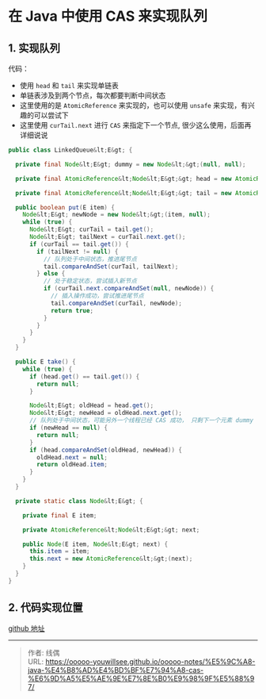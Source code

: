 # 在 Java 中使用 CAS 来实现队列


## 1. 实现队列

代码：

* 使用 `head` 和 `tail` 来实现单链表
* 单链表涉及到两个节点，每次都要判断中间状态
* 这里使用的是 `AtomicReference` 来实现的，也可以使用 `unsafe` 来实现，有兴趣的可以尝试下
* 这里使用 `curTail.next` 进行 `CAS` 来指定下一个节点, 很少这么使用，后面再详细说说

```java
public class LinkedQueue&lt;E&gt; {

  private final Node&lt;E&gt; dummy = new Node&lt;&gt;(null, null);

  private final AtomicReference&lt;Node&lt;E&gt;&gt; head = new AtomicReference&lt;&gt;(dummy);

  private final AtomicReference&lt;Node&lt;E&gt;&gt; tail = new AtomicReference&lt;&gt;(dummy);

  public boolean put(E item) {
    Node&lt;E&gt; newNode = new Node&lt;&gt;(item, null);
    while (true) {
      Node&lt;E&gt; curTail = tail.get();
      Node&lt;E&gt; tailNext = curTail.next.get();
      if (curTail == tail.get()) {
        if (tailNext != null) {
          // 队列处于中间状态，推进尾节点
          tail.compareAndSet(curTail, tailNext);
        } else {
          // 处于稳定状态，尝试插入新节点
          if (curTail.next.compareAndSet(null, newNode)) {
            // 插入操作成功，尝试推进尾节点
            tail.compareAndSet(curTail, newNode);
            return true;
          }
        }
      }
    }
  }

  public E take() {
    while (true) {
      if (head.get() == tail.get()) {
        return null;
      }

      Node&lt;E&gt; oldHead = head.get();
      Node&lt;E&gt; newHead = oldHead.next.get();
      // 队列处于中间状态，可能另外一个线程已经 CAS 成功， 只剩下一个元素 dummy 了
      if (newHead == null) {
        return null;
      }
      if (head.compareAndSet(oldHead, newHead)) {
        oldHead.next = null;
        return oldHead.item;
      }
    }
  }

  private static class Node&lt;E&gt; {

    private final E item;

    private AtomicReference&lt;Node&lt;E&gt;&gt; next;

    public Node(E item, Node&lt;E&gt; next) {
      this.item = item;
      this.next = new AtomicReference&lt;&gt;(next);
    }
  }
}
```


## 2. 代码实现位置

[github 地址](https://github.com/ooooo-youwillsee/java-framework-guide/blob/main/demo-java-concurrent)


---

> 作者: 线偶  
> URL: https://ooooo-youwillsee.github.io/ooooo-notes/%E5%9C%A8-java-%E4%B8%AD%E4%BD%BF%E7%94%A8-cas-%E6%9D%A5%E5%AE%9E%E7%8E%B0%E9%98%9F%E5%88%97/  

